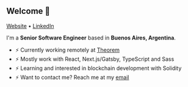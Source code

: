 ## Welcome 👋

[Website](https://matnac.dev/) •
[LinkedIn](https://www.linkedin.com/in/matias-sallent/)

I'm a __Senior Software Engineer__ based in __Buenos Aires, Argentina__.

* ⚡️ Currently working remotely at [Theorem](https://www.theorem.co/)
* ⚡️ Mostly work with React, Next.js/Gatsby, TypeScript and Sass
* ⚡️ Learning and interested in blockchain development with Solidity
* ⚡️ Want to contact me? Reach me at my [email](mailto:8879212+msallent@users.noreply.github.com)
